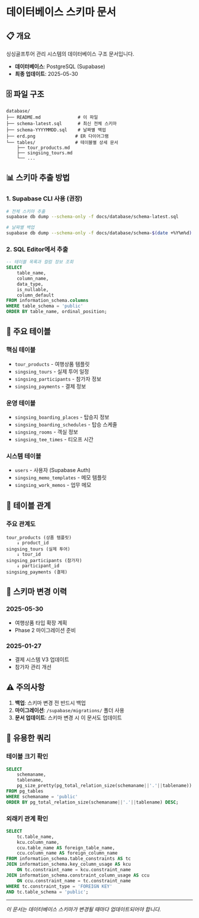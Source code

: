 # 데이터베이스 스키마 문서

## 📋 개요
싱싱골프투어 관리 시스템의 데이터베이스 구조 문서입니다.

- **데이터베이스**: PostgreSQL (Supabase)
- **최종 업데이트**: 2025-05-30

## 🗄️ 파일 구조
```
database/
├── README.md              # 이 파일
├── schema-latest.sql      # 최신 전체 스키마
├── schema-YYYYMMDD.sql    # 날짜별 백업
├── erd.png               # ER 다이어그램
└── tables/               # 테이블별 상세 문서
    ├── tour_products.md
    ├── singsing_tours.md
    └── ...
```

## 📊 스키마 추출 방법

### 1. Supabase CLI 사용 (권장)
```bash
# 전체 스키마 추출
supabase db dump --schema-only -f docs/database/schema-latest.sql

# 날짜별 백업
supabase db dump --schema-only -f docs/database/schema-$(date +%Y%m%d).sql
```

### 2. SQL Editor에서 추출
```sql
-- 테이블 목록과 컬럼 정보 조회
SELECT 
    table_name,
    column_name,
    data_type,
    is_nullable,
    column_default
FROM information_schema.columns
WHERE table_schema = 'public'
ORDER BY table_name, ordinal_position;
```

## 📑 주요 테이블

### 핵심 테이블
- `tour_products` - 여행상품 템플릿
- `singsing_tours` - 실제 투어 일정  
- `singsing_participants` - 참가자 정보
- `singsing_payments` - 결제 정보

### 운영 테이블
- `singsing_boarding_places` - 탑승지 정보
- `singsing_boarding_schedules` - 탑승 스케줄
- `singsing_rooms` - 객실 정보
- `singsing_tee_times` - 티오프 시간

### 시스템 테이블
- `users` - 사용자 (Supabase Auth)
- `singsing_memo_templates` - 메모 템플릿
- `singsing_work_memos` - 업무 메모

## 🔗 테이블 관계

### 주요 관계도
```
tour_products (상품 템플릿)
    ↓ product_id
singsing_tours (실제 투어)
    ↓ tour_id
singsing_participants (참가자)
    ↓ participant_id
singsing_payments (결제)
```

## 📝 스키마 변경 이력

### 2025-05-30
- 여행상품 타입 확장 계획
- Phase 2 마이그레이션 준비

### 2025-01-27
- 결제 시스템 V3 업데이트
- 참가자 관리 개선

## ⚠️ 주의사항

1. **백업**: 스키마 변경 전 반드시 백업
2. **마이그레이션**: `/supabase/migrations/` 폴더 사용
3. **문서 업데이트**: 스키마 변경 시 이 문서도 업데이트

## 🔧 유용한 쿼리

### 테이블 크기 확인
```sql
SELECT
    schemaname,
    tablename,
    pg_size_pretty(pg_total_relation_size(schemaname||'.'||tablename)) AS size
FROM pg_tables
WHERE schemaname = 'public'
ORDER BY pg_total_relation_size(schemaname||'.'||tablename) DESC;
```

### 외래키 관계 확인
```sql
SELECT
    tc.table_name, 
    kcu.column_name, 
    ccu.table_name AS foreign_table_name,
    ccu.column_name AS foreign_column_name 
FROM information_schema.table_constraints AS tc 
JOIN information_schema.key_column_usage AS kcu
    ON tc.constraint_name = kcu.constraint_name
JOIN information_schema.constraint_column_usage AS ccu
    ON ccu.constraint_name = tc.constraint_name
WHERE tc.constraint_type = 'FOREIGN KEY'
AND tc.table_schema = 'public';
```

---
*이 문서는 데이터베이스 스키마가 변경될 때마다 업데이트되어야 합니다.*
